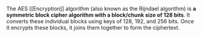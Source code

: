 The AES [[Encryption]] algorithm (also known as the Rijndael algorithm) is **a symmetric block cipher algorithm with a block/chunk size of 128 bits**. It converts these individual blocks using keys of 128, 192, and 256 bits. Once it encrypts these blocks, it joins them together to form the ciphertext.